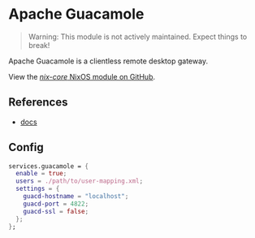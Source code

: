 # Apache Guacamole

> Warning: This module is not actively maintained. Expect things to break!

Apache Guacamole is a clientless remote desktop gateway.

View the [*nix-core* NixOS module on GitHub](https://github.com/sid115/nix-core/tree/master/modules/nixos/guacamole).

## References

- [docs](https://guacamole.apache.org/doc/gug/)

## Config

```nix
services.guacamole = {
  enable = true;
  users = ./path/to/user-mapping.xml;
  settings = {
    guacd-hostname = "localhost";
    guacd-port = 4822;
    guacd-ssl = false;
  };
};
```

